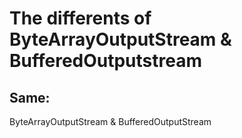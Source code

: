 # The differents of ByteArrayOutputStream & BufferedOutputstream
## Same:
ByteArrayOutputStream & BufferedOutputStream